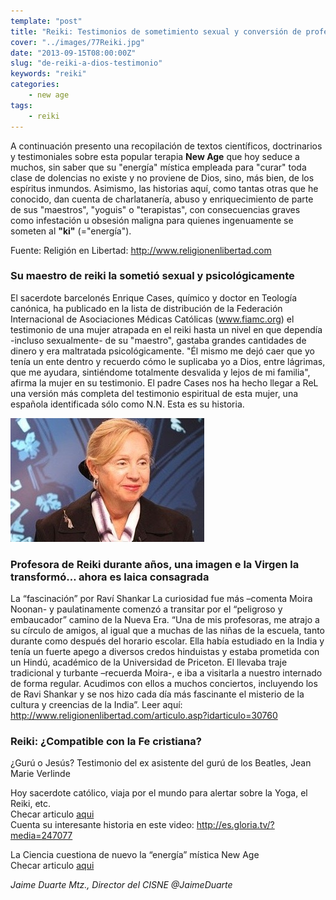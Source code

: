 ```yaml
---
template: "post"
title: "Reiki: Testimonios de sometimiento sexual y conversión de profesora de reiki a Dios"
cover: "../images/77Reiki.jpg"
date: "2013-09-15T08:00:00Z"
slug: "de-reiki-a-dios-testimonio"
keywords: "reiki"
categories: 
    - new age
tags: 
    - reiki
---
```



A continuación presento una recopilación de textos científicos, doctrinarios y testimoniales sobre esta popular terapia **New Age** que hoy seduce a muchos, sin saber que su "energía" mística empleada para "curar" toda clase de dolencias no existe y no proviene de Dios, sino, más bien, de los espíritus inmundos. Asimismo, las historias aquí, como tantas otras que he conocido, dan cuenta de charlatanería, abuso y enriquecimiento de parte de sus "maestros", "yoguis" o "terapistas", con consecuencias graves como infestación u obsesión maligna para quienes ingenuamente se someten al **"ki"** (="energía").

Fuente: Religión en Libertad: <http://www.religionenlibertad.com>

### Su maestro de reiki la sometió sexual y psicológicamente
El sacerdote barcelonés Enrique Cases, químico y doctor en Teología canónica, ha publicado en la lista de distribución de la Federación Internacional de Asociaciones Médicas Católicas (www.fiamc.org) el testimonio de una mujer atrapada en el reiki hasta un nivel en que dependía -incluso sexualmente- de su "maestro", gastaba grandes cantidades de dinero y era maltratada psicológicamente.
"Él mismo me dejó caer que yo tenía un ente dentro y recuerdo cómo le suplicaba yo a Dios, entre lágrimas, que me ayudara, sintiéndome totalmente desvalida y lejos de mi familia", afirma la mujer en su testimonio. El padre Cases nos ha hecho llegar a ReL una versión más completa del testimonio espiritual de esta mujer, una española identificada sólo como N.N. Esta es su historia.  

![Reiki](../images/77Reiki.jpg)  

### Profesora de Reiki durante años, una imagen e la Virgen la transformó… ahora es laica consagrada
La “fascinación” por Raví Shankar
La curiosidad fue más –comenta Moira Noonan- y paulatinamente comenzó a transitar por el “peligroso y embaucador” camino de la Nueva Era. “Una de mis profesoras, me atrajo a su círculo de amigos, al igual que a muchas de las niñas de la escuela, tanto durante como después del horario escolar. Ella había estudiado en la India y tenía un fuerte apego a diversos credos hinduistas y estaba prometida con un Hindú, académico de la Universidad de Priceton.
El llevaba traje tradicional y turbante –recuerda Moira-, e iba a visitarla a nuestro internado de forma regular. Acudimos con ellos a muchos conciertos, incluyendo los de Ravi Shankar y se nos hizo cada día más fascinante el misterio de la cultura y creencias de la India”.
Leer aquí: <http://www.religionenlibertad.com/articulo.asp?idarticulo=30760>


### Reiki: ¿Compatible con la Fe cristiana?

¿Gurú o Jesús? Testimonio del ex asistente del gurú de los Beatles, Jean Marie Verlinde   

Hoy sacerdote católico, viaja por el mundo para alertar sobre la Yoga, el Reiki, etc.   
Checar articulo [aqui](/de-guru-a-sacerdote)  
Cuenta su interesante historia en este video: <http://es.gloria.tv/?media=247077>


La Ciencia cuestiona de nuevo la “energía” mística New Age  
Checar articulo [aqui](/energia-new-age)

*Jaime Duarte Mtz., Director del CISNE*
*@JaimeDuarte*